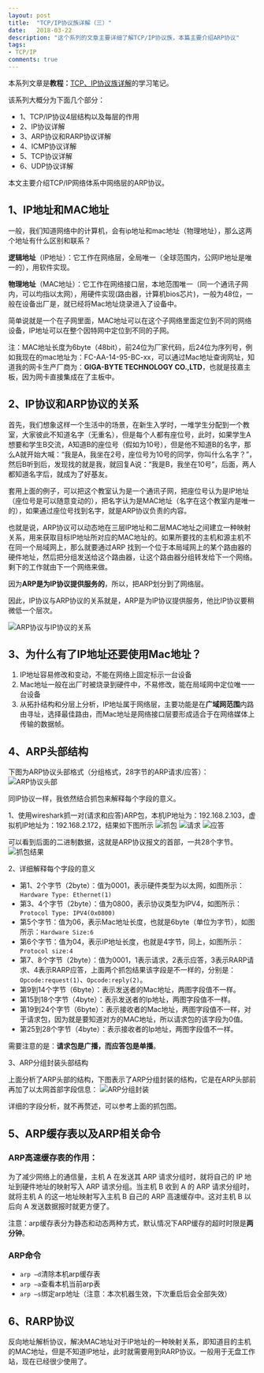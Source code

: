```yaml
---
layout: post
title:  "TCP/IP协议族详解（三）"
date:   2018-03-22
description: "这个系列的文章主要详细了解TCP/IP协议族，本篇主要介绍ARP协议"
tags:
- TCP/IP
comments: true
---
```



本系列文章是**教程：**[TCP、IP协议族详解](http://study.163.com/course/courseMain.htm?courseId=1003343002)的学习笔记。

该系列大概分为下面几个部分：

- 1、TCP/IP协议4层结构以及每层的作用
- 2、IP协议详解
- 3、ARP协议和RARP协议详解
- 4、ICMP协议详解
- 5、TCP协议详解
- 6、UDP协议详解

本文主要介绍TCP/IP网络体系中网络层的ARP协议。

## 1、IP地址和MAC地址

一般，我们知道网络中的计算机，会有ip地址和mac地址（物理地址），那么这两个地址有什么区别和联系？

**逻辑地址**（IP地址）：它工作在网络层，全局唯一（全球范围内，公网IP地址是唯一的），用软件实现。

**物理地址**（MAC地址）：它工作在网络接口层，本地范围唯一（同一个通讯子网内，可以均指以太网），用硬件实现(路由器，计算机bios芯片)，一般为48位，一般在设备出厂是，就已经将Mac地址烧录进入了设备中。

简单说就是一个在子网里面，MAC地址可以在这个子网络里面定位到不同的网络设备，IP地址可以在整个因特网中定位到不同的子网。

注：MAC地址长度为6byte（48bit），前24位为厂家代码，后24位为序列号，例如我现在的mac地址为：FC-AA-14-95-BC-xx，可以通过Mac地址查询网址，知道我的网卡生产厂商为：**GIGA-BYTE TECHNOLOGY CO.,LTD**，也就是技嘉主板，因为网卡直接集成在了主板中。


## 2、IP协议和ARP协议的关系

首先，我们想象这样一个生活中的场景，在新生入学时，一堆学生分配到一个教室，大家彼此不知道名字（无重名），但是每个人都有座位号，此时，如果学生A想要和学生B交流，A知道B的座位号（假如为10号），但是他不知道B的名字，那么A就开始大喊：“我是A，我坐在2号，座位号为10号的同学，你叫什么名字？”，然后B听到后，发现找的就是我，就回复A说：“我是B，我坐在10号”，后面，两人都知道名字后，就成为了好基友。

套用上面的例子，可以把这个教室认为是一个通讯子网，把座位号认为是IP地址（座位号是可以随意变动的），把名字认为是MAC地址（名字在这个教室内是唯一的），如果通过座位号找到名字，就是ARP协议负责的内容。

也就是说，ARP协议可以动态地在三层IP地址和二层MAC地址之间建立一种映射关系，用来获取目标IP地址所对应的MAC地址的。如果所要找的主机和源主机不在同一个局域网上，那么就要通过ARP 找到一个位于本局域网上的某个路由器的硬件地址，然后把分组发送给这个路由器，让这个路由器分组转发给下一个网络。剩下的工作就由下一个网络来做。

因为**ARP是为IP协议提供服务的**，所以，把ARP划分到了网络层。

因此，IP协议与ARP协议的关系就是，ARP是为IP协议提供服务，他比IP协议要稍微低一个层次。

![ARP协议与IP协议的关系](/images/posts/tcp-ip/arp-ip.png)


## 3、为什么有了IP地址还要使用Mac地址？

1. IP地址容易修改和变动，不能在网络上固定标示一台设备
2. Mac地址一般在出厂时被烧录到硬件中，不易修改，能在局域网中定位唯一一台设备
3. 从拓扑结构和分层上分析，IP地址属于网络层，主要功能是在**广域网范围**内路由寻址，选择最佳路由，而Mac地址是网络接口层要形成适合于在网络媒体上传输的数据帧。


## 4、ARP头部结构

下图为ARP协议头部格式（分组格式，28字节的ARP请求/应答）：
![ARP协议头部](/images/posts/tcp-ip/arp-head.png)

同IP协议一样，我依然结合抓包来解释每个字段的意义。

1、使用wireshark抓一对(请求和应答)ARP包，本机IP地址为：192.168.2.103，虚拟机IP地址为：192.168.2.172，结果如下图所示
![抓包](/images/posts/tcp-ip/arp-wireshark-0.png)
![请求](/images/posts/tcp-ip/arp-wireshark-1.png)
![应答](/images/posts/tcp-ip/arp-wireshark-3.png)

可以看到后面的二进制数据，这就是ARP协议报文的首部，一共28个字节。
![抓包结果](/images/posts/tcp-ip/arp-wireshark-2.png)

2、详细解释每个字段的意义

- 第1、2个字节（2byte）：值为0001，表示硬件类型为以太网，如图所示：`Hardware Type: Ethernet(1)`
- 第3、4个字节（2byte）：值为0800，表示协议类型为IPV4，如图所示：`Protocol Type: IPV4(0x0800)`
- 第5个字节：值为06，表示Mac地址长度，也就是6byte（单位为字节），如图所示：`Hardware Size:6`
- 第6个字节：值为04，表示IP地址长度，也就是4字节，同上，如图所示：`Protocol size:4`
- 第7、8个字节（2byte）：值为0001，1表示请求，2表示应答，3表示RARP请求、4表示RARP应答，上面两个抓包结果该字段是不一样的，分别是：`Opcode:request(1)`、`Opcode:reply(2)`。
- 第9到14个字节（6byte）：表示发送者的Mac地址，两图字段值不一样。
- 第15到18个字节（4byte）：表示发送者的Ip地址，两图字段值不一样。
- 第19到24个字节（6byte）：表示接收者的Mac地址，两图字段值不一样，对于请求包，因为就是要知道对方的MAC地址，所以请求包的该字段为0值。
- 第25到28个字节（4byte）：表示接收者的Ip地址，两图字段值不一样。


需要注意的是：**请求包是广播，而应答包是单播**。

3、ARP分组封装头部结构

上面分析了ARP头部的结构，下图表示了ARP分组封装的结构，它是在ARP头部前再加了以太网首部字段信息：
![ARP分组封装](/images/posts/tcp-ip/arp-head-1.jpg)

详细的字段分析，就不再赘述，可以参考上面的抓包图。


## 5、ARP缓存表以及ARP相关命令

### ARP高速缓存表的作用：

为了减少网络上的通信量，主机 A 在发送其 ARP 请求分组时，就将自己的 IP 地址到硬件地址的映射写入 ARP 请求分组。当主机 B 收到 A 的 ARP 请求分组时，就将主机 A 的这一地址映射写入主机 B 自己的 ARP 高速缓存中。这对主机 B 以后向 A 发送数据报时就更方便了。

注意：arp缓存表分为静态和动态两种方式，默认情况下ARP缓存的超时时限是**两分钟**。


### ARP命令

- `arp –d`清除本机arp缓存表
- `arp –a`查看本机当前arp表
- `arp –s`绑定arp地址（注意：本次机器生效，下次重启后会全部失效）


## 6、RARP协议

反向地址解析协议，解决MAC地址对于IP地址的一种映射关系，即知道目的主机的MAC地址，但是不知道IP地址，此时就需要用到RARP协议。一般用于无盘工作站，现在已经很少使用了。

